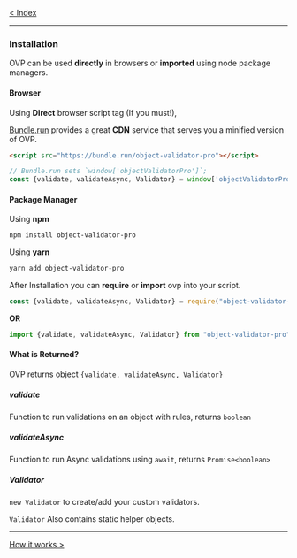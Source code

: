 [< Index](index.md) 

-----

### Installation
OVP can be used **directly** in browsers or **imported** using node package managers.

#### Browser
Using **Direct** browser script tag (If you must!), 

[Bundle.run](https://bundle.run) 
provides a great **CDN** service that serves you a minified version of OVP.

```html
<script src="https://bundle.run/object-validator-pro"></script>
```

```javascript
// Bundle.run sets `window['objectValidatorPro']`;
const {validate, validateAsync, Validator} = window['objectValidatorPro'];
```


#### Package Manager
Using **npm**

```bash
npm install object-validator-pro
```

Using **yarn**

```bash
yarn add object-validator-pro
```

After Installation you can **require** or **import** ovp into your script.
```javascript
const {validate, validateAsync, Validator} = require("object-validator-pro");
```

**OR**

```javascript
import {validate, validateAsync, Validator} from "object-validator-pro";
```


#### What is Returned?
OVP returns object `{validate, validateAsync, Validator}`

##### validate
Function to run validations on an object with rules, returns `boolean`

##### validateAsync
Function to run Async validations using `await`, returns `Promise<boolean>`

##### Validator
`new Validator` to create/add your custom validators.

`Validator` Also contains static helper objects.


-----
[How it works >](how_it_works.md)